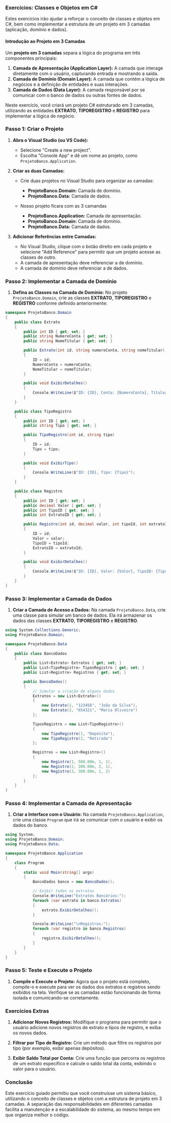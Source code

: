 ### Exercícios: Classes e Objetos em C#

Estes exercícios irão ajudar a reforçar o conceito de classes e objetos em C#, bem como implementar a estrutura de um projeto em 3 camadas (aplicação, domínio e dados).

#### Introdução ao Projeto em 3 Camadas

Um **projeto em 3 camadas** separa a lógica do programa em três componentes principais:

1. **Camada de Apresentação (Application Layer):** A camada que interage diretamente com o usuário, capturando entrada e mostrando a saída.
2. **Camada de Domínio (Domain Layer):** A camada que contém a lógica de negócios e a definição de entidades e suas interações.
3. **Camada de Dados (Data Layer):** A camada responsável por se comunicar com o banco de dados ou outras fontes de dados.

Neste exercício, você criará um projeto C# estruturado em 3 camadas, utilizando as entidades **EXTRATO**, **TIPOREGISTRO** e **REGISTRO** para implementar a lógica de negócio.

### Passo 1: Criar o Projeto

1. **Abra o Visual Studio (ou VS Code):**
   - Selecione "Create a new project".
   - Escolha "Console App" e dê um nome ao projeto, como `ProjetoBanco.Application`.

2. **Criar as duas Camadas:**
   - Crie duas projetos no Visual Studio para organizar as camadas:
     - **ProjetoBanco.Domain:** Camada de domínio.
     - **ProjetoBanco.Data:** Camada de dados.

   - Nosso projeto ficara com as 3 camandas
     - **ProjetoBanco.Application:** Camada de apresentação.
     - **ProjetoBanco.Domain:** Camada de domínio.
     - **ProjetoBanco.Data:** Camada de dados.

3. **Adicionar Referências entre Camadas:**
   - No Visual Studio, clique com o botão direito em cada projeto e selecione "Add Reference" para permitir que um projeto acesse as classes de outro.
   - A camada de apresentação deve referenciar a de domínio.
   - A camada de domínio deve referenciar a de dados.

### Passo 2: Implementar a Camada de Domínio

1. **Defina as Classes na Camada de Domínio:**
   No projeto `ProjetoBanco.Domain`, crie as classes **EXTRATO**, **TIPOREGISTRO** e **REGISTRO** conforme definido anteriormente:

```csharp
namespace ProjetoBanco.Domain
{
    public class Extrato
    {
        public int ID { get; set; }
        public string NumeroConta { get; set; }
        public string NomeTitular { get; set; }

        public Extrato(int id, string numeroConta, string nomeTitular)
        {
            ID = id;
            NumeroConta = numeroConta;
            NomeTitular = nomeTitular;
        }

        public void ExibirDetalhes()
        {
            Console.WriteLine($"ID: {ID}, Conta: {NumeroConta}, Titular: {NomeTitular}");
        }
    }

    public class TipoRegistro
    {
        public int ID { get; set; }
        public string Tipo { get; set; }

        public TipoRegistro(int id, string tipo)
        {
            ID = id;
            Tipo = tipo;
        }

        public void ExibirTipo()
        {
            Console.WriteLine($"ID: {ID}, Tipo: {Tipo}");
        }
    }

    public class Registro
    {
        public int ID { get; set; }
        public decimal Valor { get; set; }
        public int TipoID { get; set; }
        public int ExtratoID { get; set; }

        public Registro(int id, decimal valor, int tipoId, int extratoId)
        {
            ID = id;
            Valor = valor;
            TipoID = tipoId;
            ExtratoID = extratoId;
        }

        public void ExibirDetalhes()
        {
            Console.WriteLine($"ID: {ID}, Valor: {Valor}, TipoID: {TipoID}, ExtratoID: {ExtratoID}");
        }
    }
}
```

### Passo 3: Implementar a Camada de Dados

1. **Criar a Camada de Acesso a Dados:**
   Na camada `ProjetoBanco.Data`, crie uma classe para simular um banco de dados. Ela irá armazenar os dados das classes **EXTRATO**, **TIPOREGISTRO** e **REGISTRO**.

```csharp
using System.Collections.Generic;
using ProjetoBanco.Domain;

namespace ProjetoBanco.Data
{
    public class BancoDados
    {
        public List<Extrato> Extratos { get; set; }
        public List<TipoRegistro> TiposRegistro { get; set; }
        public List<Registro> Registros { get; set; }

        public BancoDados()
        {
            // Simular a criação de alguns dados
            Extratos = new List<Extrato>()
            {
                new Extrato(1, "123456", "João da Silva"),
                new Extrato(2, "654321", "Maria Oliveira")
            };

            TiposRegistro = new List<TipoRegistro>()
            {
                new TipoRegistro(1, "Depósito"),
                new TipoRegistro(2, "Retirada")
            };

            Registros = new List<Registro>()
            {
                new Registro(1, 500.00m, 1, 1),
                new Registro(2, 200.00m, 2, 1),
                new Registro(3, 300.00m, 1, 2)
            };
        }
    }
}
```

### Passo 4: Implementar a Camada de Apresentação

1. **Criar a Interface com o Usuário:**
   Na camada `ProjetoBanco.Application`, crie uma classe `Program` que irá se comunicar com o usuário e exibir os dados do banco.

```csharp
using System;
using ProjetoBanco.Domain;
using ProjetoBanco.Data;

namespace ProjetoBanco.Application
{
    class Program
    {
        static void Main(string[] args)
        {
            BancoDados banco = new BancoDados();

            // Exibir todos os extratos
            Console.WriteLine("Extratos Bancários:");
            foreach (var extrato in banco.Extratos)
            {
                extrato.ExibirDetalhes();
            }

            Console.WriteLine("\nRegistros:");
            foreach (var registro in banco.Registros)
            {
                registro.ExibirDetalhes();
            }
        }
    }
}
```

### Passo 5: Teste e Execute o Projeto

1. **Compile e Execute o Projeto:**
   Agora que o projeto está completo, compile-o e execute para ver os dados dos extratos e registros sendo exibidos na tela. Verifique se as camadas estão funcionando de forma isolada e comunicando-se corretamente.

### Exercícios Extras

1. **Adicionar Novos Registros:**
   Modifique o programa para permitir que o usuário adicione novos registros de extrato e tipos de registro, e exiba os novos dados.

2. **Filtrar por Tipo de Registro:**
   Crie um método que filtre os registros por tipo (por exemplo, exibir apenas depósitos).

3. **Exibir Saldo Total por Conta:**
   Crie uma função que percorra os registros de um extrato específico e calcule o saldo total da conta, exibindo o valor para o usuário.

### Conclusão
Este exercício guiado permitiu que você construísse um sistema básico, utilizando o conceito de classes e objetos com a estrutura de projeto em 3 camadas. A separação das responsabilidades em diferentes camadas facilita a manutenção e a escalabilidade do sistema, ao mesmo tempo em que organiza melhor o código.